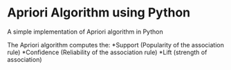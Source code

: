 # Apriori Algorithm using Python
A simple implementation of Apriori algorithm in Python

The Apriori algorithm computes the:
   *Support (Popularity of the association rule)
   *Confidence (Reliability of the association rule) 
   *Lift (strength of association)

